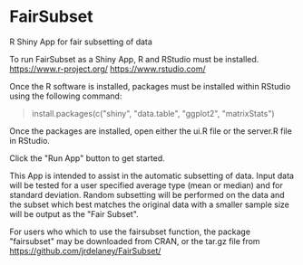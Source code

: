 # FairSubset
R Shiny App for fair subsetting of data

To run FairSubset as a Shiny App, R and RStudio must be installed.  
https://www.r-project.org/
https://www.rstudio.com/

Once the R software is installed, packages must be installed within RStudio using the following command:
> install.packages(c("shiny", "data.table", "ggplot2", "matrixStats") 

Once the packages are installed, open either the ui.R file or the server.R file in RStudio.

Click the "Run App" button to get started.

This App is intended to assist in the automatic subsetting of data.  Input data will be tested for a user specified average type (mean or median) and for standard deviation.  Random subsetting will be performed on the data and the subset which best matches the original data with a smaller sample size will be output as the "Fair Subset".

For users who which to use the fairsubset function, the package "fairsubset" may be downloaded from CRAN, or the tar.gz file from https://github.com/jrdelaney/FairSubset/
